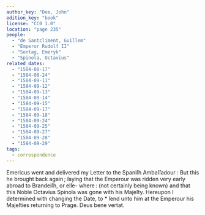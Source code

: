 ```yaml
---
author_key: "Dee, John"
edition_key: "book"
license: "CC0 1.0"
location: "page 235"
people:
  - "de Santcliment, Guillem"
  - "Emperor Rudolf II"
  - "Sontag, Emeryk"
  - "Spinola, Octavius"
related_dates:
  - "1584-08-17"
  - "1584-08-24"
  - "1584-09-11"
  - "1584-09-12"
  - "1584-09-13"
  - "1584-09-14"
  - "1584-09-15"
  - "1584-09-17"
  - "1584-09-18"
  - "1584-09-24"
  - "1584-09-25"
  - "1584-09-27"
  - "1584-09-28"
  - "1584-09-29"
tags:
  - correspondence
---
```

  Emericus went and delivered my Letter to the Spaniſh Ambaſſadour : But this he brought
back again ; ſaying that the Emperour was ridden very early abroad to Brandeiſh, or elſe-
where : (not certainly being known) and that this Noble Octavius Spinola was gone with his
Majeſty.
  Hereupon I determined with changing the Date, to * ſend unto him at
the Emperour his Majeſties returning to Prage.  Deus bene vertat.
